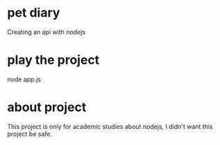 # pet diary
Creating an api with nodejs

# play the project
node app.js

# about project
This project is only for academic studies about nodejs, I didn't want this project be safe. 
